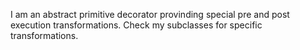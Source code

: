 I am an abstract primitive decorator provinding special pre and post execution transformations. Check my subclasses for specific transformations.